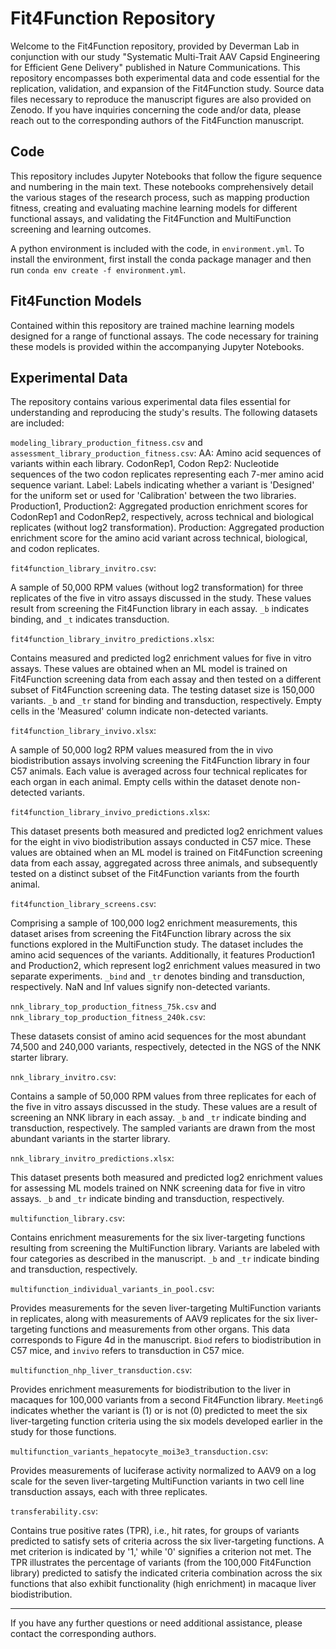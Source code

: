 # Fit4Function Repository

Welcome to the Fit4Function repository, provided by Deverman Lab in conjunction with our study "Systematic Multi-Trait AAV Capsid Engineering for Efficient Gene Delivery" published in Nature Communications. This repository encompasses both experimental data and code essential for the replication, validation, and expansion of the Fit4Function study. Source data files necessary to reproduce the manuscript figures are also provided on Zenodo. If you have inquiries concerning the code and/or data, please reach out to the corresponding authors of the Fit4Function manuscript.

## Code

This repository includes Jupyter Notebooks that follow the figure sequence and numbering in the main text. These notebooks comprehensively detail the various stages of the research process, such as mapping production fitness, creating and evaluating machine learning models for different functional assays, and validating the Fit4Function and MultiFunction screening and learning outcomes.

A python environment is included with the code, in `environment.yml`. To install the environment, first install the conda package manager and then run `conda env create -f environment.yml`.

## Fit4Function Models

Contained within this repository are trained machine learning models designed for a range of functional assays. The code necessary for training these models is provided within the accompanying Jupyter Notebooks.

## Experimental Data

The repository contains various experimental data files essential for understanding and reproducing the study's results. The following datasets are included:

`modeling_library_production_fitness.csv` and `assessment_library_production_fitness.csv`:
AA: Amino acid sequences of variants within each library.
CodonRep1, Codon Rep2: Nucleotide sequences of the two codon replicates representing each 7-mer amino acid sequence variant.
Label: Labels indicating whether a variant is 'Designed' for the uniform set or used for 'Calibration' between the two libraries.
Production1, Production2: Aggregated production enrichment scores for CodonRep1 and CodonRep2, respectively, across technical and biological replicates (without log2 transformation).
Production: Aggregated production enrichment score for the amino acid variant across technical, biological, and codon replicates.

`fit4function_library_invitro.csv`:

A sample of 50,000 RPM values (without log2 transformation) for three replicates of the five in vitro assays discussed in the study. These values result from screening the Fit4Function library in each assay. `_b` indicates binding, and `_t` indicates transduction.

`fit4function_library_invitro_predictions.xlsx`:

Contains measured and predicted log2 enrichment values for five in vitro assays. These values are obtained when an ML model is trained on Fit4Function screening data from each assay and then tested on a different subset of Fit4Function screening data. The testing dataset size is 150,000 variants. `_b` and `_tr` stand for binding and transduction, respectively. Empty cells in the 'Measured' column indicate non-detected variants.

`fit4function_library_invivo.xlsx`:

A sample of 50,000 log2 RPM values measured from the in vivo biodistribution assays involving screening the Fit4Function library in four C57 animals. Each value is averaged across four technical replicates for each organ in each animal. Empty cells within the dataset denote non-detected variants.

`fit4function_library_invivo_predictions.xlsx`:

This dataset presents both measured and predicted log2 enrichment values for the eight in vivo biodistribution assays conducted in C57 mice. These values are obtained when an ML model is trained on Fit4Function screening data from each assay, aggregated across three animals, and subsequently tested on a distinct subset of the Fit4Function variants from the fourth animal.

`fit4function_library_screens.csv`:

Comprising a sample of 100,000 log2 enrichment measurements, this dataset arises from screening the Fit4Function library across the six functions explored in the MultiFunction study. The dataset includes the amino acid sequences of the variants. Additionally, it features Production1 and Production2, which represent log2 enrichment values measured in two separate experiments. `_bind` and `_tr` denotes binding and transduction, respectively. NaN and Inf values signify non-detected variants.

`nnk_library_top_production_fitness_75k.csv` and `nnk_library_top_production_fitness_240k.csv`:

These datasets consist of amino acid sequences for the most abundant 74,500 and 240,000 variants, respectively, detected in the NGS of the NNK starter library.

`nnk_library_invitro.csv`:

Contains a sample of 50,000 RPM values from three replicates for each of the five in vitro assays discussed in the study. These values are a result of screening an NNK library in each assay. `_b` and `_tr` indicate binding and transduction, respectively. The sampled variants are drawn from the most abundant variants in the starter library.

`nnk_library_invitro_predictions.xlsx`:

This dataset presents both measured and predicted log2 enrichment values for assessing ML models trained on NNK screening data for five in vitro assays. `_b` and `_tr` indicate binding and transduction, respectively.

`multifunction_library.csv`:

Contains enrichment measurements for the six liver-targeting functions resulting from screening the MultiFunction library. Variants are labeled with four categories as described in the manuscript. `_b` and `_tr` indicate binding and transduction, respectively.

`multifunction_individual_variants_in_pool.csv`:

Provides measurements for the seven liver-targeting MultiFunction variants in replicates, along with measurements of AAV9 replicates for the six liver-targeting functions and measurements from other organs. This data corresponds to Figure 4d in the manuscript. `Biod` refers to biodistribution in C57 mice, and `invivo` refers to transduction in C57 mice.

`multifunction_nhp_liver_transduction.csv`:

Provides enrichment measurements for biodistribution to the liver in macaques for 100,000 variants from a second Fit4Function library. `Meeting6` indicates whether the variant is (1) or is not (0) predicted to meet the six liver-targeting function criteria using the six models developed earlier in the study for those functions.

`multifunction_variants_hepatocyte_moi3e3_transduction.csv`:

Provides measurements of luciferase activity normalized to AAV9 on a log scale for the seven liver-targeting MultiFunction variants in two cell line transduction assays, each with three replicates.

`transferability.csv`:

Contains true positive rates (TPR), i.e., hit rates, for groups of variants predicted to satisfy sets of criteria across the six liver-targeting functions. A met criterion is indicated by '1,' while '0' signifies a criterion not met. The TPR illustrates the percentage of variants (from the 100,000 Fit4Function library) predicted to satisfy the indicated criteria combination across the six functions that also exhibit functionality (high enrichment) in macaque liver biodistribution.

---

If you have any further questions or need additional assistance, please contact the corresponding authors.

